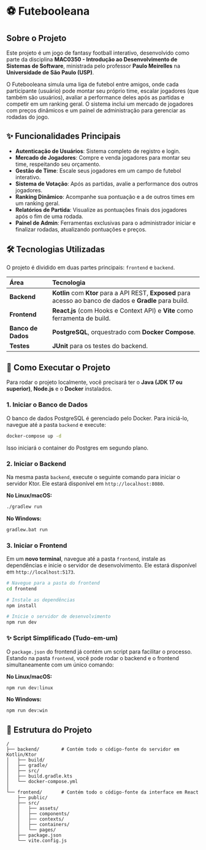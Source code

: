 # ⚽ Futebooleana

## Sobre o Projeto

Este projeto é um jogo de fantasy football interativo, desenvolvido como parte da disciplina **MAC0350 - Introdução ao Desenvolvimento de Sistemas de Software**, ministrada pelo professor **Paulo Meirelles** na **Universidade de São Paulo (USP)**.

O Futebooleana simula uma liga de futebol entre amigos, onde cada participante (usuário) pode montar seu próprio time, escalar jogadores (que também são usuários), avaliar a performance deles após as partidas e competir em um ranking geral. O sistema inclui um mercado de jogadores com preços dinâmicos e um painel de administração para gerenciar as rodadas do jogo.

## ✨ Funcionalidades Principais

* **Autenticação de Usuários**: Sistema completo de registro e login.
* **Mercado de Jogadores**: Compre e venda jogadores para montar seu time, respeitando seu orçamento.
* **Gestão de Time**: Escale seus jogadores em um campo de futebol interativo.
* **Sistema de Votação**: Após as partidas, avalie a performance dos outros jogadores.
* **Ranking Dinâmico**: Acompanhe sua pontuação e a de outros times em um ranking geral.
* **Relatórios de Partida**: Visualize as pontuações finais dos jogadores após o fim de uma rodada.
* **Painel de Admin**: Ferramentas exclusivas para o administrador iniciar e finalizar rodadas, atualizando pontuações e preços.

## 🛠️ Tecnologias Utilizadas

O projeto é dividido em duas partes principais: `frontend` e `backend`.

| Área      | Tecnologia                                                                                                  |
| :-------- | :---------------------------------------------------------------------------------------------------------- |
| **Backend** | **Kotlin** com **Ktor** para a API REST, **Exposed** para acesso ao banco de dados e **Gradle** para build. |
| **Frontend**| **React.js** (com Hooks e Context API) e **Vite** como ferramenta de build.                               |
| **Banco de Dados** | **PostgreSQL**, orquestrado com **Docker Compose**.                                                         |
| **Testes** | **JUnit** para os testes do backend.                                              |

## 🚀 Como Executar o Projeto

Para rodar o projeto localmente, você precisará ter o **Java (JDK 17 ou superior)**, **Node.js** e o **Docker** instalados.

### 1. Iniciar o Banco de Dados

O banco de dados PostgreSQL é gerenciado pelo Docker. Para iniciá-lo, navegue até a pasta `backend` e execute:

```bash
docker-compose up -d
```

Isso iniciará o container do Postgres em segundo plano.

### 2. Iniciar o Backend

Na mesma pasta `backend`, execute o seguinte comando para iniciar o servidor Ktor. Ele estará disponível em `http://localhost:8080`.

**No Linux/macOS:**
```bash
./gradlew run
```

**No Windows:**
```bash
gradlew.bat run
```

### 3. Iniciar o Frontend

Em um **novo terminal**, navegue até a pasta `frontend`, instale as dependências e inicie o servidor de desenvolvimento. Ele estará disponível em `http://localhost:5173`.

```bash
# Navegue para a pasta do frontend
cd frontend

# Instale as dependências
npm install

# Inicie o servidor de desenvolvimento
npm run dev
```

### ✨ Script Simplificado (Tudo-em-um)

O `package.json` do frontend já contém um script para facilitar o processo. Estando na pasta `frontend`, você pode rodar o backend e o frontend simultaneamente com um único comando:

**No Linux/macOS:**
```bash
npm run dev:linux
```

**No Windows:**
```bash
npm run dev:win
```

## 📂 Estrutura do Projeto

```
/
├── backend/        # Contém todo o código-fonte do servidor em Kotlin/Ktor
│   ├── build/
│   ├── gradle/
│   ├── src/
│   ├── build.gradle.kts
│   └── docker-compose.yml
│
└── frontend/       # Contém todo o código-fonte da interface em React
    ├── public/
    ├── src/
    │   ├── assets/
    │   ├── components/
    │   ├── contexts/
    │   ├── containers/
    │   └── pages/
    ├── package.json
    └── vite.config.js
```
